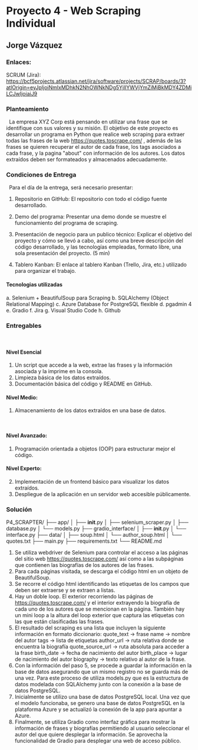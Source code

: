 # Proyecto 4 - Web Scraping Individual

## Jorge Vázquez

### Enlaces:

SCRUM (Jira): https://bcf5projects.atlassian.net/jira/software/projects/SCRAP/boards/3?atlOrigin=eyJpIjoiNmIxMDhkN2NhOWNkNDg5YjllYWVjYmZiMjBkMDY4ZDMiLCJwIjoiaiJ9


### Planteamiento
 
La empresa XYZ Corp está pensando en utilizar una frase que se identifique con sus
valores y su misión. El objetivo de este proyecto es desarrollar un programa en Python que
realice web scraping para extraer todas las frases de la web https://quotes.toscrape.com/  ,
además de las frases se quieren recuperar el autor de cada frase, los tags asociados a
cada frase, y la pagina "about" con información de los autores. Los datos extraídos deben
ser formateados y almacenados adecuadamente.


### Condiciones de Entrega

 
Para el día de la entrega, será necesario presentar:

1. Repositorio en GitHub: El repositorio con todo el código fuente desarrollado.

2. Demo del programa: Presentar una demo donde se muestre el funcionamiento del
programa de scraping.

3. Presentación de negocio para un publico técnico: Explicar el objetivo del proyecto y
cómo se llevó a cabo, así como una breve descripción del código desarrollado, y las
tecnologías empleadas, formato libre, una sola presentación del proyecto. (5 min)

4. Tablero Kanban: El enlace al tablero Kanban (Trello, Jira, etc.) utilizado para organizar
el trabajo.
  


#### Tecnologias utilizadas

a. Selenium + BeautifulSoup para Scraping
b. SQLAlchemy (Object Relational Mapping)
c. Azure Database for PostgreSQL flexible
d. pgadmin 4
e. Gradio
f. Jira
g. Visual Studio Code
h. Github


### Entregables
 

#### Nivel Esencial

1. Un script que accede a la web, extrae las frases y la información asociada y la imprime en la consola.
2. Limpieza básica de los datos extraídos.
3. Documentación básica del código y README en GitHub.
 

#### Nivel Medio:

1. Almacenamiento de los datos extraídos en una base de datos.

 

#### Nivel Avanzado:

1. Programación orientada a objetos (OOP) para estructurar mejor el código.



#### Nivel Experto:

2. Implementación de un frontend básico para visualizar los datos extraídos.
3. Despliegue de la aplicación en un servidor web accesible públicamente.



### Solución

P4_SCRAPTER/
├── app/
│   ├── __init__.py
│   ├── selenium_scraper.py
│   ├── database.py
│   └── models.py
├── gradio_interface/
│   ├── __init__.py
│   └── interface.py
├── data/
│   ├── soup.html
│   └── author_soup.html
│   └── quotes.txt
├── main.py
├── requirements.txt
└── README.md



1. Se utiliza webdriver de Selenium para controlar el acceso a las páginas del sitio web https://quotes.toscrape.com/ así como a las subpáginas que contienen las biografías de los autores de las frases.
2. Para cada páginas visitada, se descarga el código html en un objeto de BeautifulSoup.
3. Se recorre el código html identificando las etiquetas de los campos que deben ser extraerse y se extraen a listas.
4. Hay un doble loop. El exterior recorriendo las páginas de https://quotes.toscrape.com/ y el interior extrayendo la biografía de cada uno de los autores que se mencionan en la página. También hay un mini loop a la altura del loop exterior que captura las etiquetas con las que están clasificadas las frases.
5. El resultado del scraping es una lista que incluyen la siguiente información en formato diccionario:
quote_text -> frase
name -> nombre del autor
tags -> lista de etiquetas
author_url -> ruta relativa donde se encuentra la biografía
quote_source_url -> ruta absoluta para acceder a la frase
birth_date -> fecha de nacimiento del autor
birth_place -> lugar de nacimiento del autor
biography -> texto relativo al autor de la frase.
6. Con la información del paso 5, se procede a guardar la información en la base de datos asegurando que un mismo registro no se guarda más de una vez. Para este proceso de utiliza models.py que es la estructura de datos modelada con SQLAlchemy junto con la conexión a la base de datos PostgreSQL.
7. Inicialmente se utilizo una base de datos PostgreSQL local. Una vez que el modelo funcionaba, se genero una base de datos PostgreSQL en la plataforma Azure y se actualizó la conexión de la app para apuntar a Azure.
8. Finalmente, se utiliza Gradio como interfaz gráfica para mostrar la información de frases y biografías permitiendo al usuario seleccionar el autor del que quiere desplegar la información. Se aprovecha la funcionalidad de Gradio para desplegar una web de acceso público. 